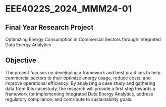 # EEE4022S_2024_MMM24-01

## Final Year Research Project

Optimizing Energy Consumption in Commercial Sectors through Integrated Data Energy Analytics

## Objective

The project focuses on developing a framework and best practices to help commercial sectors to their optimize energy usage, reduce costs, and improve operational efficiency. 
By analyzing a case study and gathering data from this casestudy, the research will provide a first step towards a framework for implementing Integrated Data Energy Analytics, address regulatory compliance, and contribute to sustainability goals.
